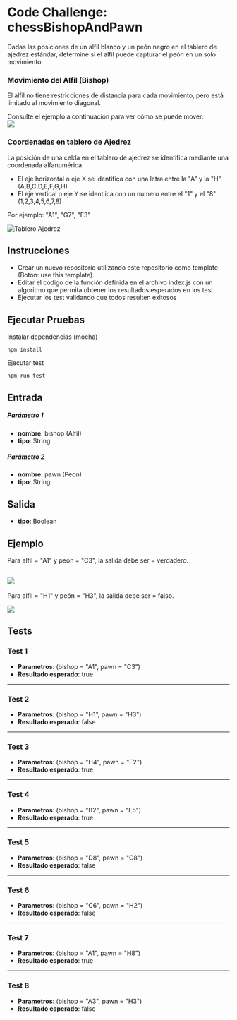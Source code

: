 # Code Challenge: chessBishopAndPawn

Dadas las posiciones de un alfil blanco y un peón negro en el tablero de ajedrez estándar, 
determine si el alfil puede capturar el peón en un solo movimiento.

### Movimiento del Alfil (Bishop)
El alfil no tiene restricciones de distancia para cada movimiento, pero está limitado al movimiento diagonal. 

Consulte el ejemplo a continuación para ver cómo se puede mover:  
![](https://firebasestorage.googleapis.com/v0/b/fullstack-extraordinary.appspot.com/o/TheCodeChallenge%2Fbishop.jpg?alt=media&token=260667ac-a778-4135-9a16-a6c1e19f57c4)

### Coordenadas en tablero de Ajedrez
La posición de una celda en el tablero de ajedrez se identifica mediante una coordenada alfanumérica.   

- El eje horizontal o eje X se identifica con una letra entre la "A" y la "H" (A,B,C,D,E,F,G,H)  
- El eje vertical o eje Y se identiica con un numero entre el "1" y el "8" (1,2,3,4,5,6,7,8)  

Por ejemplo: "A1", "G7", "F3"  

![Tablero Ajedrez](https://firebasestorage.googleapis.com/v0/b/fullstack-extraordinary.appspot.com/o/TheCodeChallenge%2FtablerAjedrez.jpg?alt=media&token=d6ba9a45-7646-49a1-b7c2-45138e9df7fd)


## Instrucciones
- Crear un nuevo repositorio utilizando este repositorio como template (Boton: use this template).
- Editar el código de la función definida en el archivo index.js con un algoritmo que permita obtener los resultados esperados en los test.
- Ejecutar los test validando que todos resulten exitosos

## Ejecutar Pruebas

Instalar dependencias (mocha)
```
npm install
```

Ejecutar test
```
npm run test
```
## Entrada

##### Parámetro 1
- **nombre**: bishop (Alfil)
- **tipo**: String

##### Parámetro 2
- **nombre**: pawn (Peon)
- **tipo**: String

## Salida

- **tipo**: Boolean

## Ejemplo
Para alfil = "A1" y peón = "C3", la salida debe ser = verdadero.  

![](https://firebasestorage.googleapis.com/v0/b/fullstack-extraordinary.appspot.com/o/TheCodeChallenge%2FbishopPawn1.jpg?alt=media&token=c130d63b-2de4-4328-a9cb-4bb0d7658e1d)  
---  

Para alfil = "H1" y peón = "H3", la salida debe ser = falso.  

![](https://firebasestorage.googleapis.com/v0/b/fullstack-extraordinary.appspot.com/o/TheCodeChallenge%2FbishopPawn2.jpg?alt=media&token=74344d5f-b9fb-4853-909f-4c592829ce12)  
## Tests

### Test 1  

- **Parametros**: (bishop = "A1", pawn = "C3")  
- **Resultado esperado**: true
---
### Test 2  

- **Parametros**: (bishop = "H1", pawn = "H3")  
- **Resultado esperado**: false
---
### Test 3  

- **Parametros**: (bishop = "H4", pawn = "F2")  
- **Resultado esperado**: true
---
### Test 4  

- **Parametros**: (bishop = "B2", pawn = "E5")  
- **Resultado esperado**: true
---
### Test 5

- **Parametros**: (bishop = "D8", pawn = "G8")  
- **Resultado esperado**: false

---
### Test 6 

- **Parametros**: (bishop = "C6", pawn = "H2")  
- **Resultado esperado**: false

---
### Test 7 

- **Parametros**: (bishop = "A1", pawn = "H8")  
- **Resultado esperado**: true

---
### Test 8

- **Parametros**: (bishop = "A3", pawn = "H3")  
- **Resultado esperado**: false
